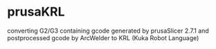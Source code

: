 # prusaKRL
converting G2/G3 containing gcode generated by prusaSlicer 2.7.1 and postprocessed gcode by ArcWelder to KRL (Kuka Robot Language)
